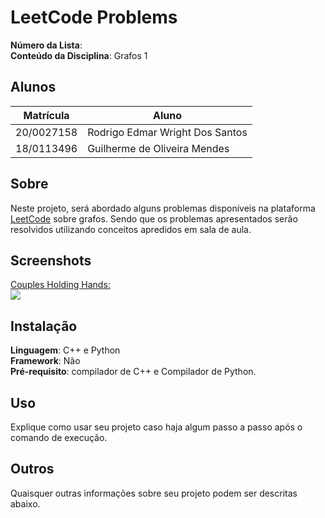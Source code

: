 # LeetCode Problems

**Número da Lista**: <br>
**Conteúdo da Disciplina**: Grafos 1<br>

## Alunos
|Matrícula | Aluno |
| -- | -- |
| 20/0027158  |  Rodrigo Edmar Wright Dos Santos |
| 18/0113496  |  Guilherme de Oliveira Mendes |

## Sobre 
Neste projeto, será abordado alguns problemas disponíveis na plataforma [LeetCode](https://leetcode.com/) sobre grafos. Sendo que os problemas apresentados serão resolvidos utilizando conceitos apredidos em sala de aula.

## Screenshots
[Couples Holding Hands:](https://leetcode.com/problems/couples-holding-hands/description/)<br>
![](./src/assets/CouplesSubmission.jpeg)

## Instalação 
**Linguagem**: C++ e Python  <br> 
**Framework**: Não<br>
**Pré-requisito**: compilador de C++ e Compilador de Python.

## Uso 
Explique como usar seu projeto caso haja algum passo a passo após o comando de execução.

## Outros 
Quaisquer outras informações sobre seu projeto podem ser descritas abaixo.




